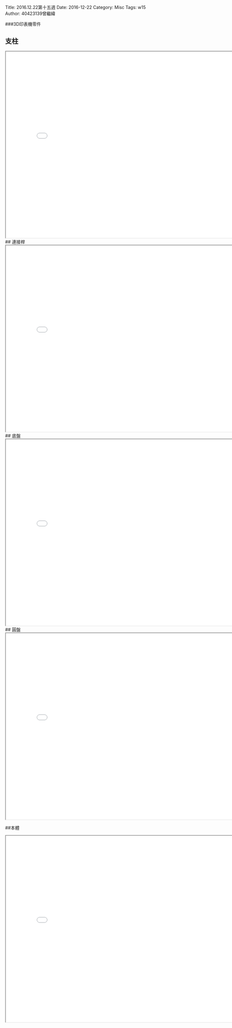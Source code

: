 Title: 2016.12.22第十五週
Date: 2016-12-22
Category: Misc
Tags: w15
Author: 40423139曾繼緯



<!-- PELICAN_END_SUMMARY -->
###3D印表機零件
## 支柱
<iframe src="./../w15/pillar.html" width="800" height="600"></iframe>
## 連接桿
<iframe src="./../w15/rod.html" width="800" height="600"></iframe>
## 底盤
<iframe src="./../w15/chassis.html" width="800" height="600"></iframe>
## 圓盤
<iframe src="./../w15/disc.html" width="800" height="600"></iframe>

##本體
<iframe src="./../w15/finish.html" width="800" height="600"></iframe>














